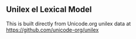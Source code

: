 Unilex el Lexical Model
----------------------

This is built directly from Unicode.org unilex data at
https://github.com/unicode-org/unilex
